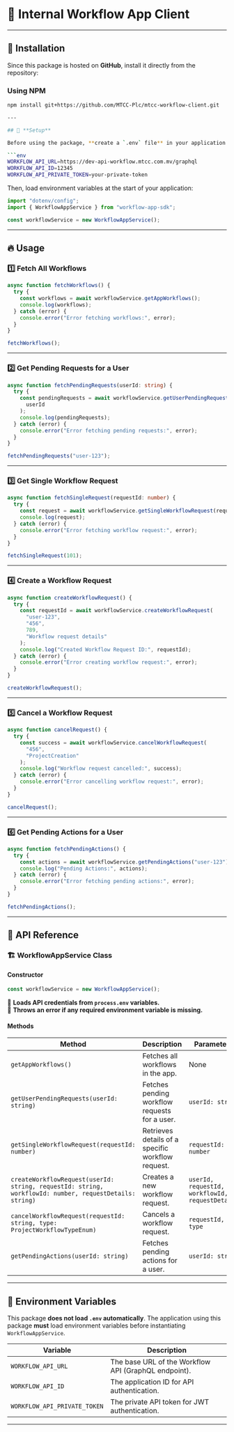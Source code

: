 # 🚀 Internal Workflow App Client

---

## 📌 **Installation**

Since this package is hosted on **GitHub**, install it directly from the repository:

### **Using NPM**

````sh
npm install git+https://github.com/MTCC-Plc/mtcc-workflow-client.git

---

## 📂 **Setup**

Before using the package, **create a `.env` file** in your application and define the required environment variables:

```env
WORKFLOW_API_URL=https://dev-api-workflow.mtcc.com.mv/graphql
WORKFLOW_API_ID=12345
WORKFLOW_API_PRIVATE_TOKEN=your-private-token
````

Then, load environment variables at the start of your application:

```ts
import "dotenv/config";
import { WorkflowAppService } from "workflow-app-sdk";

const workflowService = new WorkflowAppService();
```

---

## 🔥 **Usage**

### **1️⃣ Fetch All Workflows**

```ts
async function fetchWorkflows() {
  try {
    const workflows = await workflowService.getAppWorkflows();
    console.log(workflows);
  } catch (error) {
    console.error("Error fetching workflows:", error);
  }
}

fetchWorkflows();
```

---

### **2️⃣ Get Pending Requests for a User**

```ts
async function fetchPendingRequests(userId: string) {
  try {
    const pendingRequests = await workflowService.getUserPendingRequests(
      userId
    );
    console.log(pendingRequests);
  } catch (error) {
    console.error("Error fetching pending requests:", error);
  }
}

fetchPendingRequests("user-123");
```

---

### **3️⃣ Get Single Workflow Request**

```ts
async function fetchSingleRequest(requestId: number) {
  try {
    const request = await workflowService.getSingleWorkflowRequest(requestId);
    console.log(request);
  } catch (error) {
    console.error("Error fetching workflow request:", error);
  }
}

fetchSingleRequest(101);
```

---

### **4️⃣ Create a Workflow Request**

```ts
async function createWorkflowRequest() {
  try {
    const requestId = await workflowService.createWorkflowRequest(
      "user-123",
      "456",
      789,
      "Workflow request details"
    );
    console.log("Created Workflow Request ID:", requestId);
  } catch (error) {
    console.error("Error creating workflow request:", error);
  }
}

createWorkflowRequest();
```

---

### **5️⃣ Cancel a Workflow Request**

```ts
async function cancelRequest() {
  try {
    const success = await workflowService.cancelWorkflowRequest(
      "456",
      "ProjectCreation"
    );
    console.log("Workflow request cancelled:", success);
  } catch (error) {
    console.error("Error cancelling workflow request:", error);
  }
}

cancelRequest();
```

---

### **6️⃣ Get Pending Actions for a User**

```ts
async function fetchPendingActions() {
  try {
    const actions = await workflowService.getPendingActions("user-123");
    console.log("Pending Actions:", actions);
  } catch (error) {
    console.error("Error fetching pending actions:", error);
  }
}

fetchPendingActions();
```

---

## 📜 **API Reference**

### 🏗 **WorkflowAppService Class**

#### **Constructor**

```ts
const workflowService = new WorkflowAppService();
```

🔹 **Loads API credentials from `process.env` variables.**  
🔹 **Throws an error if any required environment variable is missing.**

#### **Methods**

| Method                                                                                                 | Description                                       | Parameters                                      | Returns                         |
| ------------------------------------------------------------------------------------------------------ | ------------------------------------------------- | ----------------------------------------------- | ------------------------------- |
| `getAppWorkflows()`                                                                                    | Fetches all workflows in the app.                 | None                                            | `Promise<WorkflowApp[]>`        |
| `getUserPendingRequests(userId: string)`                                                               | Fetches pending workflow requests for a user.     | `userId: string`                                | `Promise<WorkflowAppRequest[]>` |
| `getSingleWorkflowRequest(requestId: number)`                                                          | Retrieves details of a specific workflow request. | `requestId: number`                             | `Promise<WorkflowAppRequest>`   |
| `createWorkflowRequest(userId: string, requestId: string, workflowId: number, requestDetails: string)` | Creates a new workflow request.                   | `userId, requestId, workflowId, requestDetails` | `Promise<string>`               |
| `cancelWorkflowRequest(requestId: string, type: ProjectWorkflowTypeEnum)`                              | Cancels a workflow request.                       | `requestId, type`                               | `Promise<boolean>`              |
| `getPendingActions(userId: string)`                                                                    | Fetches pending actions for a user.               | `userId: string`                                | `Promise<object>`               |

---

## 📌 **Environment Variables**

This package **does not load `.env` automatically**. The application using this package **must** load environment variables before instantiating `WorkflowAppService`.

| Variable                     | Description                                          |
| ---------------------------- | ---------------------------------------------------- |
| `WORKFLOW_API_URL`           | The base URL of the Workflow API (GraphQL endpoint). |
| `WORKFLOW_API_ID`            | The application ID for API authentication.           |
| `WORKFLOW_API_PRIVATE_TOKEN` | The private API token for JWT authentication.        |

---
